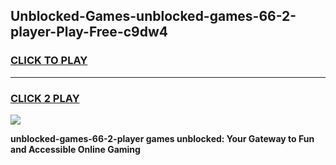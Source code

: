 
## Unblocked-Games-unblocked-games-66-2-player-Play-Free-c9dw4
<h3>
<a href="https://premium76.site?title=unblocked-games-66-2-player&ref=15A">CLICK TO PLAY</a></h3>
<hr>

<h3>
<a href="https://premium76.site?title=unblocked-games-66-2-player&ref=15A">CLICK 2 PLAY</a>
  
</h3>

<a href="https://premium76.site?title=unblocked-games-66-2-player&ref=15A"><img src="https://clearcache.store/games.png"></a>


**unblocked-games-66-2-player games unblocked: Your Gateway to Fun and Accessible Online Gaming**
